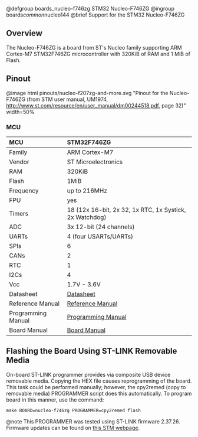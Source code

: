 @defgroup    boards_nucleo-f746zg STM32 Nucleo-F746ZG
@ingroup     boards*common*nucleo144
@brief       Support for the STM32 Nucleo-F746ZG

## Overview

The Nucleo-F746ZG is a board from ST's Nucleo family supporting ARM Cortex-M7
STM32F746ZG microcontroller with 320KiB of RAM and 1 MiB of Flash.

## Pinout

@image html pinouts/nucleo-f207zg-and-more.svg "Pinout for the Nucleo-F746ZG (from STM user manual, UM1974, http://www.st.com/resource/en/user_manual/dm00244518.pdf, page 32)" width=50%

### MCU

| MCU        |    STM32F746ZG      |
|:---------- |:------------------- |
| Family     | ARM Cortex-M7       |
| Vendor     | ST Microelectronics |
| RAM        | 320KiB              |
| Flash      | 1MiB                |
| Frequency  | up to 216MHz        |
| FPU        | yes                 |
| Timers     | 18 (12x 16-bit, 2x 32, 1x RTC, 1x Systick, 2x Watchdog) |
| ADC        | 3x 12-bit (24 channels) |
| UARTs      | 4 (four USARTs/UARTs) |
| SPIs       | 6                   |
| CANs       | 2                   |
| RTC        | 1                   |
| I2Cs       | 4                   |
| Vcc        | 1.7V - 3.6V         |
| Datasheet  | [Datasheet](https://www.st.com/resource/en/datasheet/stm32f746zg.pdf) |
| Reference Manual | [Reference Manual](https://www.st.com/resource/en/reference_manual/rm0385-stm32f75xxx-and-stm32f74xxx-advanced-armbased-32bit-mcus-stmicroelectronics.pdf) |
| Programming Manual | [Programming Manual](https://www.st.com/resource/en/programming_manual/pm0253-stm32f7-series-and-stm32h7-series-cortexm7-processor-programming-manual-stmicroelectronics.pdf) |
| Board Manual | [Board Manual](https://www.st.com/resource/en/user_manual/dm00244518-stm32-nucleo-144-boards-stmicroelectronics.pdf) |

## Flashing the Board Using ST-LINK Removable Media

On-board ST-LINK programmer provides via composite USB device removable media.
Copying the HEX file causes reprogramming of the board. This task
could be performed manually; however, the cpy2remed (copy to removable
media) PROGRAMMER script does this automatically. To program board in
this manner, use the command:
```
make BOARD=nucleo-f746zg PROGRAMMER=cpy2remed flash
```
@note This PROGRAMMER was tested using ST-LINK firmware 2.37.26. Firmware updates
      can be found on [this STM webpage](https://www.st.com/en/development-tools/stsw-link007.html).
